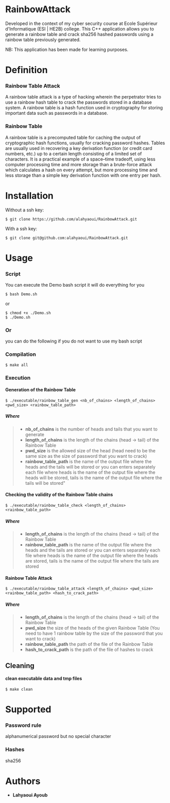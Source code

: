 # RainbowAttack
Developed in the context of my cyber security course at Ecole Supérieur d'Informatique (ESI | HE2B) college.
This C++ application allows you to generate a rainbow table and crack sha256 hashed passwords using a rainbow table previously generated.

NB: This application has been made for learning purposes. 

# Definition

### Rainbow Table Attack
A rainbow table attack is a type of hacking wherein the perpetrator tries to use a rainbow hash table to crack the passwords stored in a database system. A rainbow table is a hash function used in cryptography for storing important data such as passwords in a database.

### Rainbow Table
A rainbow table is a precomputed table for caching the output of cryptographic hash functions, usually for cracking password hashes. Tables are usually used in recovering a key derivation function (or credit card numbers, etc.) up to a certain length consisting of a limited set of characters. It is a practical example of a space–time tradeoff, using less computer processing time and more storage than a brute-force attack which calculates a hash on every attempt, but more processing time and less storage than a simple key derivation function with one entry per hash.

# Installation
Without a ssh key:
```
$ git clone https://github.com/alahyaoui/RainbowAttack.git
```
With a ssh key:
```
$ git clone git@github.com:alahyaoui/RainbowAttack.git
```
# Usage

### Script
You can execute the Demo bash script it will do everything for you
```
$ bash Demo.sh
```
or
```
$ chmod +x ./Demo.sh
$ ./Demo.sh
```
### Or
you can do the following if you do not want to use my bash script

### Compilation
```
$ make all
```
### Execution
#### Generation of the Rainbow Table
```
$ ./executable/rainbow_table_gen <nb_of_chains> <length_of_chains> <pwd_size> <rainbow_table_path>
```

##### Where
> - **nb_of_chains** is the number of heads and tails that you want to generate
> - **length_of_chains** is the length of the chains (head -> tail) of the Rainbow Table
> - **pwd_size** is the allowed size of the head (head need to be the same size as the size of password that you want to crack)
> - **rainbow_table_path** is the name of the output file where the heads and the tails will be stored 
>or you can enters separately each file where
>heads is the name of the output file where the heads will be stored,
>tails is the name of the output file where the tails will be stored"

#### Checking the validity of the Rainbow Table chains
```
$ ./executable/rainbow_table_check <length_of_chains> <rainbow_table_path>
```
##### Where
> - **length_of_chains** is the length of the chains (head -> tail) of the Rainbow Table
> - **rainbow_table_path** is the name of the output file where the heads and the tails are stored 
>or you can enters separately each file where 
>heads is the name of the output file where the heads are stored,
>tails is the name of the output file where the tails are stored


#### Rainbow Table Attack
```
$ ./executable/rainbow_table_attack <length_of_chains> <pwd_size> <rainbow_table_path> <hash_to_crack_path>
```
##### Where
> - **length_of_chains** is the length of the chains (head -> tail) of the Rainbow Table
> - **pwd_size** the size of the heads of the given Rainbow Table (You need to have 1 rainbow table by the size of the password that you want to crack)
> - **rainbow_table_path** the path of the file of the Rainbow Table
> - **hash_to_crack_path** is the path of the file of hashes to crack
            
## Cleaning
#### clean executable data and tmp files
```
$ make clean
```
# Supported
### Password rule
alphanumerical password but no special character

###  Hashes
sha256

# Authors
- **Lahyaoui Ayoub**
